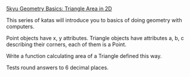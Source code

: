 [5kyu Geometry Basics: Triangle Area in 2D](https://www.codewars.com/kata/58e4377c46e371aee7001262)

This series of katas will introduce you to basics of doing geometry with computers.

Point objects have x, y attributes. Triangle objects have attributes a, b, c describing their corners, each of them is a Point.

Write a function calculating area of a Triangle defined this way.

Tests round answers to 6 decimal places.